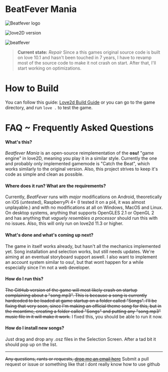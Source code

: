 # BeatFever Mania

![Beatfever logo](http://i.imgur.com/5zG4Sum.png)

![love2D version](https://img.shields.io/badge/Love2D-0.11.4-EA316E.svg)

![beatfever](https://cloud.githubusercontent.com/assets/57977/17342490/f5032d10-58cf-11e6-8f58-e3c897efe11f.gif)

>**Current state:** _Repair_
Since a this games original source code is built on love 10.1 and hasn't been touched in 7 years, I have to revamp most of the source code to make it not crash on start. After that, I'll start working on optimizations.

# How to Build
You can follow this guide: [Love2d Build Guide](https://love2d.org/wiki/Game_Distribution)
or you can go to the game directory, and run `love .` to test the game.

# FAQ ~ Frequently Asked Questions
#### What's this?
_Beatfever Mania_ is an open-source reimplementation of the **osu!** "game engine" in love2D, meaning you play it in a similar style.
Currently the one and probably only implemented gamemode is "Catch the Beat", which works similarly to the original version.
Also, this project strives to keep it's code as simple and clean as possible.

#### Where does it run? What are the requirements?
Currently, _BeatFever_ runs with _major_ modifications on Android, theoretically on iOS (untested), RaspberryPi 4+ (I tested it on a pi4, it was almost unplayable.) and with no modifications at all on Windows, MacOS and Linux.
On desktop systems, anything that supports OpenGLES 2.1 or OpenGL 2 and has anything that _vaguely resembles a processor_ should run this with no issues. Also, this will only run on love2d 11.3 or higher.

#### What's done and what's coming up next?
The game in itself works already, but hasn't all the mechanics implemented yet. Song installation and selection works, but still needs updates. We're aiming at an eventual storyboard support aswell.
I also want to implement an account system similar to osu!, but that wont happen for a while especially since I'm not a web developer.

#### How do I run this?
~~The GitHub version of the game will most likely crash on startup complaining about a "song.mp3". This is because a song is currently hardcoded to be loaded at game startup on a folder called "Songs".
I'll be fixing that very soon, since I'm making an official theme song for this, but in the meantime, creating a folder called "Songs" and putting any "song.mp3" music file in it will make it work.~~
I fixed this, you should be able to run it now.

#### How do I install new songs?
Just drag and drop any .osz files in the Selection Screen. After a tad bit it should pop up on the list.

-------
~~Any questions, rants or requests, [drop me an email here](mailto:pedrorocha@gec.inatel.br)~~
Submit a pull request or issue or something like that i dont really know how to use github
